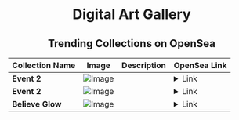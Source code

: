 <div align="center">

# Digital Art Gallery

## Trending Collections on OpenSea

| Collection Name                       | Image                                                                                     | Description                       | OpenSea Link                                                                                          |
|---------------------------------------|-------------------------------------------------------------------------------------------|-----------------------------------|--------------------------------------------------------------------------------------------------------|
| **Event 2** | ![Image](https://i.seadn.io/s/raw/files/20ac66a2146d22b8084ced167cd3cd5a.jpg?w=500&auto=format?w=200&auto=format) |  | <details><summary>Link</summary>[Event 2](https://opensea.io/collection/event-2-22286)</details> |
| **Event 2** | ![Image](https://i.seadn.io/s/raw/files/20ac66a2146d22b8084ced167cd3cd5a.jpg?w=500&auto=format?w=200&auto=format) |  | <details><summary>Link</summary>[Event 2](https://opensea.io/collection/event-2-22285)</details> |
| **Believe Glow** | ![Image](https://i.seadn.io/s/raw/files/8cc24d1ce80919a996f31b76fe0e082b.jpg?w=500&auto=format?w=200&auto=format) |  | <details><summary>Link</summary>[Believe Glow](https://opensea.io/collection/believe-glow)</details> |

</div>